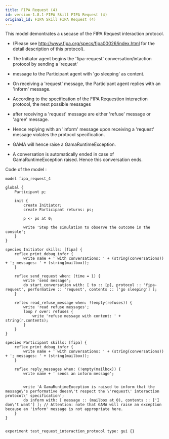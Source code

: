 ```yaml
---
title: FIPA Request (4)
id: version-1.8.1-FIPA Skill FIPA Request (4)
original_id: FIPA Skill FIPA Request (4)
---
```


[//]: # (keyword|skill_fipa)
[//]: # (keyword|type_message)
[//]: # (keyword|concept_fipa)


This model demontrates a usecase of the FIPA Request interaction protocol. 
 * (Please see http://www.fipa.org/specs/fipa00026/index.html for the detail description of this protocol).
 
 
 * The Initiator agent begins the 'fipa-request' conversation/intaction protocol by sending a 'request' 
 * message to the Participant agent with 'go sleeping' as content.
 
 * On receiving a 'request' message, the Participant agent replies with an 'inform' message. 
 * According to the specification of the FIPA Requestion interaction protocol, the next possible messages 
 * after receiving a 'request' message are either 'refuse' message or 'agree' message. 
 * Hence replying with an 'inform' message upon receiving a 'request' message violates the protocol specification. 
 * GAMA will hence raise a GamaRuntimeException. 
 * A conversation is automatically ended in case of GamaRuntimeException raised. Hence this conversation ends.
 

Code of the model : 

```
model fipa_request_4

global {
	Participant p;
	
	init {
		create Initiator;
		create Participant returns: ps;
		
		p <- ps at 0;
		
		write 'Step the simulation to observe the outcome in the console';
	}
}

species Initiator skills: [fipa] {
	reflex print_debug_infor {
		write name + ' with conversations: ' + (string(conversations)) + '; messages: ' + (string(mailbox));
	}
	
	reflex send_request when: (time = 1) {
		write 'send message';
		do start_conversation with: [ to :: [p], protocol :: 'fipa-request', performative :: 'request', contents :: ['go sleeping'] ];
	}
	
	reflex read_refuse_message when: !(empty(refuses)) {
		write 'read refuse messages';
		loop r over: refuses {
			write 'refuse message with content: ' + string(r.contents);
		}
	}
}

species Participant skills: [fipa] {
	reflex print_debug_infor {
		write name + ' with conversations: ' + (string(conversations)) + '; messages: ' + (string(mailbox));
	}

	reflex reply_messages when: (!empty(mailbox)) {
		write name + ' sends an inform message';
		
		
		write 'A GamaRuntimeException is raised to inform that the message\'s performative doesn\'t respect the \'request\' interaction protocol\' specification';
		do inform with: [ message :: (mailbox at 0), contents :: ['I don\'t want'] ]; // Attention: note that GAMA will raise an exception because an 'inform' message is not appropriate here.
	}
}


experiment test_request_interaction_protocol type: gui {}
```
